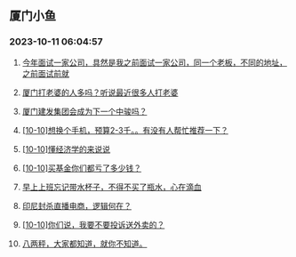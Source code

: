 ## 厦门小鱼 
### 2023-10-11 06:04:57

1. [今年面试一家公司，具然是我之前面试一家公司，同一个老板，不同的地址，之前面试前就](http://bbs.xmfish.com/read-htm-tid-18086080.html)

2. [厦门打老婆的人多吗？听说最近很多人打老婆](http://bbs.xmfish.com/read-htm-tid-18085946.html)

3. [厦门建发集团会成为下一个中骏吗？](http://bbs.xmfish.com/read-htm-tid-18086193.html)

4. [[10-10]想换个手机，预算2-3千。。有没有人帮忙推荐一下？](http://bbs.xmfish.com/read-htm-tid-18086254.html)

5. [[10-10]懂经济学的来说说](http://bbs.xmfish.com/read-htm-tid-18086203.html)

6. [[10-10]买基金你们都亏了多少钱？](http://bbs.xmfish.com/read-htm-tid-18086319.html)

7. [早上上班忘记带水杯子，不得不买了瓶水，心在滴血](http://bbs.xmfish.com/read-htm-tid-18086061.html)

8. [印尼封杀直播电商，逻辑何在？](http://bbs.xmfish.com/read-htm-tid-18086170.html)

9. [[10-10]你们说，我要不要投诉送外卖的？](http://bbs.xmfish.com/read-htm-tid-18086194.html)

10. [八两秤，大家都知道，就你不知道。](http://bbs.xmfish.com/read-htm-tid-18086222.html)

